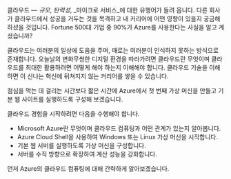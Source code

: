 클라우드 &mdash; _규모_, _탄력성_, _마이크로 서비스_에 대한 유행어가 들려 옵니다. 다른 회사가 클라우드에서 성공을 거두는 것을 목격하고 내 커리어에 어떤 영향이 있을지 궁금해 하셨을 것입니다. Fortune 500대 기업 중 90%가 Azure를 사용한다는 사실을 알고 계셨습니까?

클라우드는 여러분의 일상에 도움을 주며, 때로는 여러분이 인식하지 못하는 방식으로 존재합니다. 오늘날의 변화무쌍한 디지털 환경을 따라가려면 클라우드란 무엇이며 클라우드를 최대한 활용하려면 어떻게 해야 하는지 이해해야 합니다. 클라우드 기술을 이해하면 이 신나는 혁신에 뒤쳐지지 않는 커리어를 쌓을 수 있습니다.

점심을 먹는 데 걸리는 시간보다 짧은 시간에 Azure에서 첫 번째 가상 머신을 만들고 기본 웹 사이트를 실행하도록 구성해 보겠습니다.

클라우드 경험을 시작하려면 다음을 수행해야 합니다.

* Microsoft Azure란 무엇이며 클라우드 컴퓨팅과 어떤 관계가 있는지 알아봅니다.
* Azure Cloud Shell을 사용하여 Windows 또는 Linux 가상 머신을 시작합니다.
* 기본 웹 서버를 실행하도록 가상 머신을 구성합니다.
* 서버를 수직 방향으로 확장하여 계산 성능을 강화합니다.

먼저 Azure의 클라우드 컴퓨팅에 대해 간략하게 알아보겠습니다.